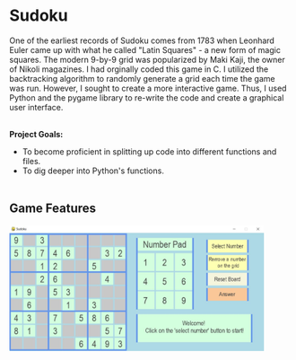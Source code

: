 <h1>Sudoku</h1>
One of the earliest records of Sudoku comes from 1783 when Leonhard Euler came up with what he called "Latin Squares" - a new form of magic squares. The modern 9-by-9 grid was popularized by Maki Kaji, the owner of Nikoli magazines. I had orginally coded this game in C. I utilized the backtracking algorithm to randomly generate a grid each time the game was run. However, I sought to create a more interactive game. Thus, I used Python and the pygame library to re-write the code and create a graphical user interface.<br><br>

<strong>Project Goals:</strong>
* To become proficient in splitting up code into different functions and files.<br>
* To dig deeper into Python's functions.<br><br>

<h2>Game Features</h2>
<img src="https://github.com/elisshui/Sudoku/blob/main/startScreen.JPG" alt="Sudoku" width=90%>

